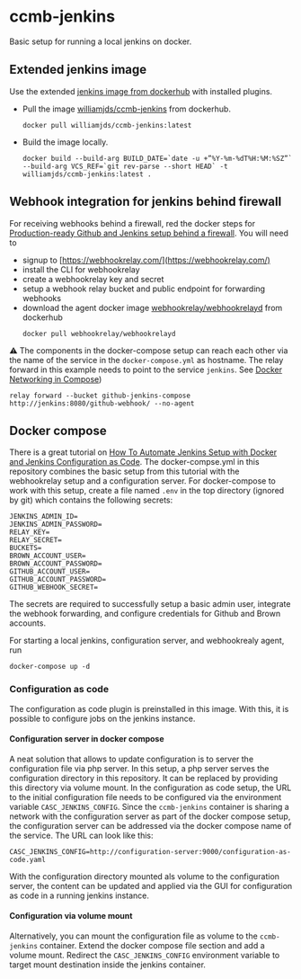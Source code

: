 # ccmb-jenkins
Basic setup for running a local jenkins on docker.

## Extended jenkins image
Use the extended [jenkins image from dockerhub](https://hub.docker.com/r/jenkins/jenkins) with installed plugins.

* Pull the image [williamjds/ccmb-jenkins](https://hub.docker.com/repository/docker/williamjds/ccmb-jenkins) from dockerhub.
    ```shell script
    docker pull williamjds/ccmb-jenkins:latest
    ```

* Build the image locally.
    ```shell script
    docker build --build-arg BUILD_DATE=`date -u +”%Y-%m-%dT%H:%M:%SZ”` --build-arg VCS_REF=`git rev-parse --short HEAD` -t williamjds/ccmb-jenkins:latest .
    ```

## Webhook integration for jenkins behind firewall

For receiving webhooks behind a firewall, red the docker steps for [Production-ready Github and Jenkins setup behind a firewall](https://webhookrelay.com/v1/tutorials/github-webhooks-jenkins-vm.html).
You will need to
* signup to [https://webhookrelay.com/](https://webhookrelay.com/)
* install the CLI for webhookrelay
* create a webhookrelay key and secret
* setup a webhook relay bucket and public endpoint for forwarding webhooks
* download the agent docker image [webhookrelay/webhookrelayd](https://hub.docker.com/r/webhookrelay/webhookrelayd) from dockerhub
    ```
    docker pull webhookrelay/webhookrelayd
    ```
  
:warning: The components in the docker-compose setup can reach each other via the name of the service in the `docker-compose.yml` as hostname. The relay forward in this example needs to point to the service `jenkins`. See [Docker Networking in Compose](https://docs.docker.com/compose/networking/)) 
```
relay forward --bucket github-jenkins-compose http://jenkins:8080/github-webhook/ --no-agent
```

## Docker compose
There is a great tutorial on [How To Automate Jenkins Setup with Docker and Jenkins Configuration as Code](https://www.digitalocean.com/community/tutorials/how-to-automate-jenkins-setup-with-docker-and-jenkins-configuration-as-code).
The docker-compse.yml in this repository combines the basic setup from this tutorial with the webhookrelay setup and a configuration server. For docker-compose to work with this setup, create a file named `.env` in the top directory (ignored by git) which contains the following secrets:
```dotenv
JENKINS_ADMIN_ID=
JENKINS_ADMIN_PASSWORD=
RELAY_KEY=
RELAY_SECRET=
BUCKETS=
BROWN_ACCOUNT_USER=
BROWN_ACCOUNT_PASSWORD=
GITHUB_ACCOUNT_USER=
GITHUB_ACCOUNT_PASSWORD=
GITHUB_WEBHOOK_SECRET=
```
The secrets are required to successfully setup a basic admin user, integrate the webhook forwarding, and configure credentials for Github and Brown accounts.

For starting a local jenkins, configuration server, and webhookrealy agent, run
 ```shell script
 docker-compose up -d
```

### Configuration as code
The configuration as code plugin is preinstalled in this image. With this, it is possible to configure jobs on the jenkins instance. 

#### Configuration server in docker compose
A neat solution that allows to update configuration is to server the configuration file via php server. In this setup, a php server serves the configuration directory in this repository. It can be replaced by providing this directory via volume mount.
In the configuration as code setup, the URL to the initial configuration file needs to be configured via the environment variable `CASC_JENKINS_CONFIG`. Since the `ccmb-jenkins` container is sharing a network with the configuration server as part of the docker compose setup, the configuration server can be addressed via the docker compose name of the service. The URL can look like this:
```dotenv
CASC_JENKINS_CONFIG=http://configuration-server:9000/configuration-as-code.yaml
```
With the configuration directory mounted als volume to the configuration server, the content can be updated and applied via the GUI for configuration as code in a running jenkins instance.

#### Configuration via volume mount
Alternatively, you can mount the configuration file as volume to the `ccmb-jenkins` container. Extend the docker compose file section and add a volume mount. Redirect the `CASC_JENKINS_CONFIG` environment variable to target mount destination inside the jenkins container.
